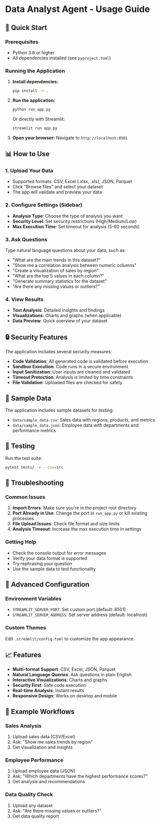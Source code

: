 # Data Analyst Agent - Usage Guide

## 🚀 Quick Start

### Prerequisites
- Python 3.8 or higher
- All dependencies installed (see `pyproject.toml`)

### Running the Application

1. **Install dependencies:**
   ```bash
   pip install -e .
   ```

2. **Run the application:**
   ```bash
   python run_app.py
   ```
   
   Or directly with Streamlit:
   ```bash
   streamlit run app.py
   ```

3. **Open your browser:**
   Navigate to `http://localhost:8501`

## 📊 How to Use

### 1. Upload Your Data
- Supported formats: CSV, Excel (.xlsx, .xls), JSON, Parquet
- Click "Browse files" and select your dataset
- The app will validate and preview your data

### 2. Configure Settings (Sidebar)
- **Analysis Type**: Choose the type of analysis you want
- **Security Level**: Set security restrictions (High/Medium/Low)
- **Max Execution Time**: Set timeout for analysis (5-60 seconds)

### 3. Ask Questions
Type natural language questions about your data, such as:
- "What are the main trends in this dataset?"
- "Show me a correlation analysis between numeric columns"
- "Create a visualization of sales by region"
- "What are the top 5 values in each column?"
- "Generate summary statistics for the dataset"
- "Are there any missing values or outliers?"

### 4. View Results
- **Text Analysis**: Detailed insights and findings
- **Visualizations**: Charts and graphs (when applicable)
- **Data Preview**: Quick overview of your dataset

## 🔒 Security Features

The application includes several security measures:

- **Code Validation**: All generated code is validated before execution
- **Sandbox Execution**: Code runs in a secure environment
- **Input Sanitization**: User inputs are cleaned and validated
- **Timeout Protection**: Analysis is limited by time constraints
- **File Validation**: Uploaded files are checked for safety

## 📁 Sample Data

The application includes sample datasets for testing:

- `data/sample_data.csv`: Sales data with regions, products, and metrics
- `data/sample_data.json`: Employee data with departments and performance metrics

## 🧪 Testing

Run the test suite:
```bash
pytest tests/ -v --cov=src
```

## 🐛 Troubleshooting

### Common Issues

1. **Import Errors**: Make sure you're in the project root directory
2. **Port Already in Use**: Change the port in `run_app.py` or kill existing processes
3. **File Upload Issues**: Check file format and size limits
4. **Analysis Timeout**: Increase the max execution time in settings

### Getting Help

- Check the console output for error messages
- Verify your data format is supported
- Try rephrasing your question
- Use the sample data to test functionality

## 🔧 Advanced Configuration

### Environment Variables
- `STREAMLIT_SERVER_PORT`: Set custom port (default: 8501)
- `STREAMLIT_SERVER_ADDRESS`: Set server address (default: localhost)

### Custom Themes
Edit `.streamlit/config.toml` to customize the app appearance.

## 📈 Features

- **Multi-format Support**: CSV, Excel, JSON, Parquet
- **Natural Language Queries**: Ask questions in plain English
- **Interactive Visualizations**: Charts and graphs
- **Security First**: Safe code execution
- **Real-time Analysis**: Instant results
- **Responsive Design**: Works on desktop and mobile

## 🎯 Example Workflows

### Sales Analysis
1. Upload sales data (CSV/Excel)
2. Ask: "Show me sales trends by region"
3. Get visualization and insights

### Employee Performance
1. Upload employee data (JSON)
2. Ask: "Which departments have the highest performance scores?"
3. Get analysis and recommendations

### Data Quality Check
1. Upload any dataset
2. Ask: "Are there missing values or outliers?"
3. Get data quality report 